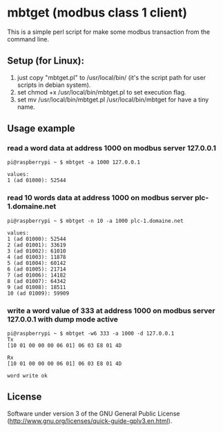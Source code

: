 # mbtget (modbus class 1 client)

This is a simple perl script for make some modbus transaction from the command line. 

## Setup (for Linux):
1. just copy "mbtget.pl" to /usr/local/bin/ (it's the script path for user scripts in debian system).
2. set chmod +x /usr/local/bin/mbtget.pl to set execution flag.
2. set mv /usr/local/bin/mbtget.pl /usr/local/bin/mbtget for have a tiny name.

## Usage example

### read a word data at address 1000 on modbus server 127.0.0.1

    pi@raspberrypi ~ $ mbtget -a 1000 127.0.0.1
    
    values:
    1 (ad 01000): 52544

### read 10 words data at address 1000 on modbus server plc-1.domaine.net
    
    pi@raspberrypi ~ $ mbtget -n 10 -a 1000 plc-1.domaine.net

    values:
    1 (ad 01000): 52544
    2 (ad 01001): 33619
    3 (ad 01002): 61010
    4 (ad 01003): 11878
    5 (ad 01004): 60142
    6 (ad 01005): 21714
    7 (ad 01006): 14182
    8 (ad 01007): 64342
    9 (ad 01008): 18511
    10 (ad 01009): 59909
 
### write a word value of 333 at address 1000 on modbus server 127.0.0.1 with dump mode active

    pi@raspberrypi ~ $ mbtget -w6 333 -a 1000 -d 127.0.0.1 
    Tx
    [10 01 00 00 00 06 01] 06 03 E8 01 4D
    
    Rx
    [10 01 00 00 00 06 01] 06 03 E8 01 4D
    
    word write ok

## License

Software under version 3 of the GNU General Public License (http://www.gnu.org/licenses/quick-guide-gplv3.en.html).

